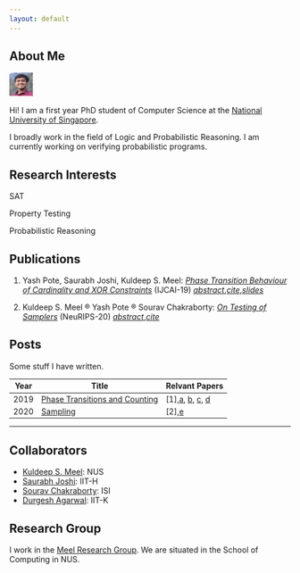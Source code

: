 ```yaml
---
layout: default
---
```


## About Me

<img class="profile-picture" src="yash.jpg" height="42" width="42">

Hi! I am a first year PhD student of Computer Science at the [National University of Singapore](https://www.comp.nus.edu.sg).

I broadly work in the field of Logic and Probabilistic Reasoning. I am currently working on verifying probabilistic programs.

## Research Interests

SAT 

Property Testing 

Probabilistic Reasoning

## Publications

1. Yash Pote, Saurabh Joshi, Kuldeep S. Meel: *[Phase Transition Behaviour of Cardinality and XOR Constraints](https://arxiv.org/abs/1910.09755)* (IJCAI-19) *[abstract](https://meelgroup.github.io/publication/ijcai19_cardxor/)*,*[cite](https://meelgroup.github.io/publication/ijcai19_cardxor/)*,*[slides](https://meelgroup.github.io/files/slides/ijcai19pjm.pdf)*

2. Kuldeep S. Meel &reg; Yash Pote &reg; Sourav Chakraborty: *[On Testing of Samplers](https://arxiv.org/abs/2010.12918)* (NeuRIPS-20) *[abstract](https://meelgroup.github.io/publication/neurips20_testing/)*,*[cite](https://meelgroup.github.io/publication/neurips20_testing/)*

## Posts

Some stuff I have written.

Year | Title                                                            | Relvant Papers
-----|------------------------------------------------------------------|--------------------
2019 | [Phase Transitions and Counting](https://yashpote.com/parity.md) | [1],[a](), [b](), [c](), [d]()
2020 | [Sampling](https://yashpote.com/testing.md)                      | [2],[e]()

---

## Collaborators

* [Kuldeep S. Meel](https://www.comp.nus.edu.sg/~meel/): NUS 
* [Saurabh Joshi](https://sbjoshi.github.io/): IIT-H
* [Sourav Chakraborty](https://https://www.isical.ac.in/~sourav/): ISI
* [Durgesh Agarwal](https://durgeshra.github.io/): IIT-K

## Research Group

I work in the [Meel Research Group](https://meelgroup.github.io/). We are situated in the School of Computing in NUS. 
